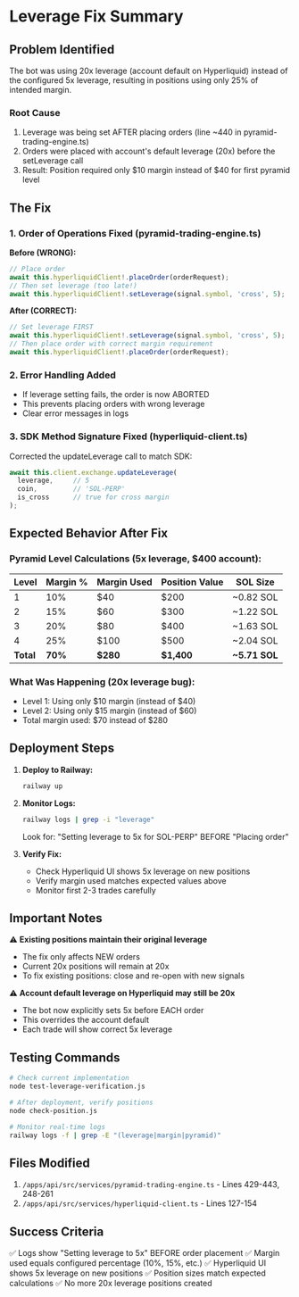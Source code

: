 # Leverage Fix Summary

## Problem Identified
The bot was using 20x leverage (account default on Hyperliquid) instead of the configured 5x leverage, resulting in positions using only 25% of intended margin.

### Root Cause
1. Leverage was being set AFTER placing orders (line ~440 in pyramid-trading-engine.ts)
2. Orders were placed with account's default leverage (20x) before the setLeverage call
3. Result: Position required only $10 margin instead of $40 for first pyramid level

## The Fix

### 1. Order of Operations Fixed (pyramid-trading-engine.ts)
**Before (WRONG):**
```typescript
// Place order
await this.hyperliquidClient!.placeOrder(orderRequest);
// Then set leverage (too late!)
await this.hyperliquidClient!.setLeverage(signal.symbol, 'cross', 5);
```

**After (CORRECT):**
```typescript
// Set leverage FIRST
await this.hyperliquidClient!.setLeverage(signal.symbol, 'cross', 5);
// Then place order with correct margin requirement
await this.hyperliquidClient!.placeOrder(orderRequest);
```

### 2. Error Handling Added
- If leverage setting fails, the order is now ABORTED
- This prevents placing orders with wrong leverage
- Clear error messages in logs

### 3. SDK Method Signature Fixed (hyperliquid-client.ts)
Corrected the updateLeverage call to match SDK:
```typescript
await this.client.exchange.updateLeverage(
  leverage,     // 5
  coin,         // 'SOL-PERP'
  is_cross      // true for cross margin
);
```

## Expected Behavior After Fix

### Pyramid Level Calculations (5x leverage, $400 account):
| Level | Margin % | Margin Used | Position Value | SOL Size |
|-------|----------|-------------|----------------|----------|
| 1     | 10%      | $40         | $200          | ~0.82 SOL |
| 2     | 15%      | $60         | $300          | ~1.22 SOL |
| 3     | 20%      | $80         | $400          | ~1.63 SOL |
| 4     | 25%      | $100        | $500          | ~2.04 SOL |
| **Total** | **70%** | **$280** | **$1,400**    | **~5.71 SOL** |

### What Was Happening (20x leverage bug):
- Level 1: Using only $10 margin (instead of $40)
- Level 2: Using only $15 margin (instead of $60)
- Total margin used: $70 instead of $280

## Deployment Steps

1. **Deploy to Railway:**
   ```bash
   railway up
   ```

2. **Monitor Logs:**
   ```bash
   railway logs | grep -i "leverage"
   ```
   Look for: "Setting leverage to 5x for SOL-PERP" BEFORE "Placing order"

3. **Verify Fix:**
   - Check Hyperliquid UI shows 5x leverage on new positions
   - Verify margin used matches expected values above
   - Monitor first 2-3 trades carefully

## Important Notes

⚠️ **Existing positions maintain their original leverage**
- The fix only affects NEW orders
- Current 20x positions will remain at 20x
- To fix existing positions: close and re-open with new signals

⚠️ **Account default leverage on Hyperliquid may still be 20x**
- The bot now explicitly sets 5x before EACH order
- This overrides the account default
- Each trade will show correct 5x leverage

## Testing Commands

```bash
# Check current implementation
node test-leverage-verification.js

# After deployment, verify positions
node check-position.js

# Monitor real-time logs
railway logs -f | grep -E "(leverage|margin|pyramid)"
```

## Files Modified
1. `/apps/api/src/services/pyramid-trading-engine.ts` - Lines 429-443, 248-261
2. `/apps/api/src/services/hyperliquid-client.ts` - Lines 127-154

## Success Criteria
✅ Logs show "Setting leverage to 5x" BEFORE order placement
✅ Margin used equals configured percentage (10%, 15%, etc.)
✅ Hyperliquid UI shows 5x leverage on new positions
✅ Position sizes match expected calculations
✅ No more 20x leverage positions created